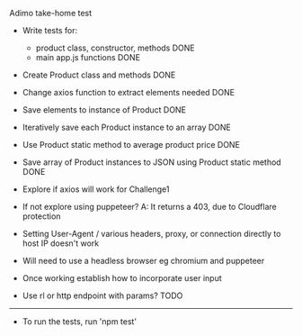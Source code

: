 Adimo take-home test

- Write tests for:
    - product class, constructor, methods DONE
    - main app.js functions DONE

- Create Product class and methods DONE
- Change axios function to extract elements needed DONE
- Save elements to instance of Product DONE
- Iteratively save each Product instance to an array DONE
- Use Product static method to average product price DONE
- Save array of Product instances to JSON using Product static method DONE

- Explore if axios will work for Challenge1
- If not explore using puppeteer? A: It returns a 403, due to Cloudflare protection
- Setting User-Agent / various headers, proxy, or connection directly to host IP doesn't work
- Will need to use a headless browser eg chromium and puppeteer

- Once working establish how to incorporate user input
- Use rl or http endpoint with params? TODO

-------------------------------------------------
- To run the tests, run 'npm test'
